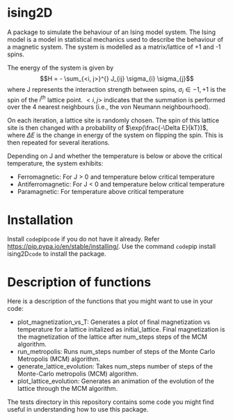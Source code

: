# ising2D
A package to simulate the behaviour of an Ising model system. 
The Ising model is a model in statistical mechanics used to describe the behaviour of a magnetic system.
The system is modelled as a matrix/lattice of +1 and -1 spins.

The energy of the system is given by 
$$H = - \sum_{<i, j>}^{} J_{ij} \sigma_{i} \sigma_{j}$$
where J represents the interaction strength between spins,
$\sigma_{i} \in {-1, +1}$ is the spin of the $i^{th}$ lattice point.
$<i, j>$ indicates that the summation is performed over the 4 nearest neighbours (i.e., the von Neumann neighbourhood).

On each iteration, a lattice site is randomly chosen.
The spin of this lattice site is then changed with a probability of $\exp(\frac{-\Delta E}{kT})$, 
where $\Delta E$ is the change in energy of the system on flipping the spin.
This is then repeated for several iterations.

Depending on J and whether the temperature is below or above the critical temperature,
the system exhibits:
* Ferromagnetic: For J > 0 and temperature below critical temperature
* Antiferromagnetic: For J < 0 and temperature below critical temperature
* Paramagnetic: For temperature above critical temperature

# Installation
Install `code`pip`code` if you do not have it already. Refer https://pip.pypa.io/en/stable/installing/.
Use the command `code`pip install ising2D`code` to install the package.

# Description of functions
Here is a description of the functions that you might want to use in your code:
* plot_magnetization_vs_T: Generates a plot of final magnetization vs temperature for a lattice initalized as initial_lattice. Final magnetization is the magnetization of the lattice after num_steps steps of the MCM algorithm.
* run_metropolis: Runs num_steps number of steps of the Monte Carlo Metropolis (MCM) algorithm.
* generate_lattice_evolution: Takes num_steps number of steps of the Monte-Carlo metropolis (MCM) algorithm.
* plot_lattice_evolution: Generates an animation of the evolution of the lattice through the MCM algorithm.

The tests directory in this repository contains some code you might find useful in understanding how to use this package.
